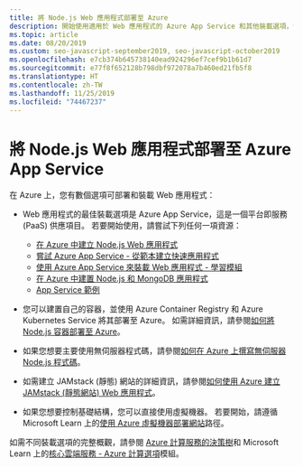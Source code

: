 ```yaml
---
title: 將 Node.js Web 應用程式部署至 Azure
description: 開始使用適用於 Web 應用程式的 Azure App Service 和其他裝載選項，包括漸進式 Web 應用程式 (PWA)
ms.topic: article
ms.date: 08/20/2019
ms.custom: seo-javascript-september2019, seo-javascript-october2019
ms.openlocfilehash: e7cb374b645738140ead924296ef7cef9b1b61d7
ms.sourcegitcommit: e77f8f652128b798dbf972078a7b460ed21fb5f8
ms.translationtype: HT
ms.contentlocale: zh-TW
ms.lasthandoff: 11/25/2019
ms.locfileid: "74467237"
---
```

# <a name="deploy-nodejs-web-apps-to-azure-app-service"></a>將 Node.js Web 應用程式部署至 Azure App Service

在 Azure 上，您有數個選項可部署和裝載 Web 應用程式：

- Web 應用程式的最佳裝載選項是 Azure App Service，這是一個平台即服務 (PaaS) 供應項目。 若要開始使用，請嘗試下列任何一項資源：

  - [在 Azure 中建立 Node.js Web 應用程式](/azure/app-service/app-service-web-get-started-nodejs)
  - [嘗試 Azure App Service - 從範本建立快速應用程式](https://code.visualstudio.com/tryappservice/?utm_source=msftdocs&utm_medium=microsoft&utm_campaign=tryappservice)
  - [使用 Azure App Service 來裝載 Web 應用程式 - 學習模組](/learn/modules/host-a-web-app-with-azure-app-service/index)
  - [在 Azure 中建置 Node.js 和 MongoDB 應用程式](/azure/app-service/app-service-web-tutorial-nodejs-mongodb-app)
  - [App Service 範例](/samples/browse/?languages=javascript%2Cnodejs&products=azure-app-service)

- 您可以建置自己的容器，並使用 Azure Container Registry 和 Azure Kubernetes Service 將其部署至 Azure。 如需詳細資訊，請參閱[如何將 Node.js 容器部署至 Azure](node-howto-deploy-containers.md)。

- 如果您想要主要使用無伺服器程式碼，請參閱[如何在 Azure 上撰寫無伺服器 Node.js 程式碼](node-howto-write-serverless-code.md)。

- 如需建立 JAMstack (靜態) 網站的詳細資訊，請參閱[如何使用 Azure 建立 JAMstack (靜態網站) Web 應用程式](node-howto-create-static-site-jamstack.md)。

- 如果您想要控制基礎結構，您可以直接使用虛擬機器。 若要開始，請遵循 Microsoft Learn 上的[使用 Azure 虛擬機器部署網站](/learn/paths/deploy-a-website-with-azure-virtual-machines/)路徑。

如需不同裝載選項的完整概觀，請參閱 [Azure 計算服務的決策樹](/azure/architecture/guide/technology-choices/compute-decision-tree)和 Microsoft Learn 上的[核心雲端服務 - Azure 計算選項](/learn/modules/intro-to-azure-compute/)模組。
